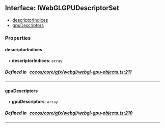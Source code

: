 ## Interface: IWebGLGPUDescriptorSet

- [descriptorIndices](#descriptorIndices)
- [gpuDescriptors](#gpuDescriptors)

### Properties

#### descriptorIndices

<div style="margin-left: 10px;">


• **descriptorIndices**: ``array``

</div>

##### Defined in &nbsp;   [cocos/core/gfx/webgl/webgl-gpu-objects.ts:211](https://github.com/cocos-creator/engine/blob/c7bf6b8a9/cocos/core/gfx/webgl/webgl-gpu-objects.ts#L211)&nbsp;
___
#### gpuDescriptors

<div style="margin-left: 10px;">


• **gpuDescriptors**: ``array``

</div>

##### Defined in &nbsp;   [cocos/core/gfx/webgl/webgl-gpu-objects.ts:210](https://github.com/cocos-creator/engine/blob/c7bf6b8a9/cocos/core/gfx/webgl/webgl-gpu-objects.ts#L210)&nbsp;
___
